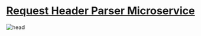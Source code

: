 # [Request Header Parser Microservice](https://www.freecodecamp.org/learn/apis-and-microservices/apis-and-microservices-projects/request-header-parser-microservice)


![head](https://user-images.githubusercontent.com/53352272/153080435-c723f3bb-a777-4ae7-af58-aec57ec7aa68.jpg)
